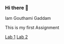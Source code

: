 ### Hi there 👋
Iam Gouthami Gaddam

This is my first Assignment

[Lab 1](https://gouthamigaddam.github.io/cityfarmer/)       [Lab 2](https://gouthamigaddam.github.io/cycle/)

<!--
**gouthamigaddam/gouthamigaddam** is a ✨ _special_ ✨ repository because its `README.md` (this file) appears on your GitHub profile.

### Iam Gouthami Gaddam...
### This is my first Assignment
-->
